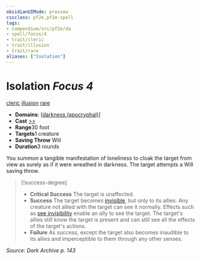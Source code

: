 ```yaml
---
obsidianUIMode: preview
cssclass: pf2e,pf2e-spell
tags:
- compendium/src/pf2e/da
- spell/focus/4
- trait/cleric
- trait/illusion
- trait/rare
aliases: ["Isolation"]
---
```

# Isolation *Focus 4*   
[cleric](../../Rules/traits/cleric.md)  [illusion](../../Rules/traits/illusion.md)  [rare](../../Rules/traits/rare.md)  

- **Domains**: [[darkness (apocryphal)](../setting/domains.md#Darkness%20(apocryphal))]
- **Cast** [>>](../../Rules/core-rulebook/chapter-9-playing-the-game.md#Actions "Two-Action") 
- **Range**30 foot
- **Targets**1 creature
- **Saving Throw** Will
- **Duration**3 rounds

You summon a tangible manifestation of loneliness to cloak the target from view as surely as if it were wreathed in darkness. The target attempts a Will saving throw.

> [!success-degree] 
> - **Critical Success** The target is unaffected.
> - **Success** The target becomes [invisible](../../Rules/conditions.md#Invisible), but only to its allies. Any creature not allied with the target can see it normally. Effects such as [see invisibility](see-invisibility.md) enable an ally to see the target. The target's allies still know the target is present and can still see all the effects of the target's actions.
> - **Failure** As success, except the target also becomes inaudible to its allies and imperceptible to them through any other senses.

*Source: Dark Archive p. 143*
